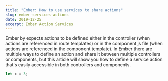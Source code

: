 ```yaml
---
title: "Ember: How to use services to share actions"
slug: ember-services-actions
date: 2019-12-25
excerpt: Ember Action Services
---
```


Ember by expects actions to be defined either in the controller (when actions are referenced in route templates) or in the component js file (when actions are referenced in the component template). In Ember there are multiple ways to define an action and share it between multiple controllers or components, but this article will show you how to define a service action that's easily accessible in both controllers and components.

```js
let x = 3;
```
